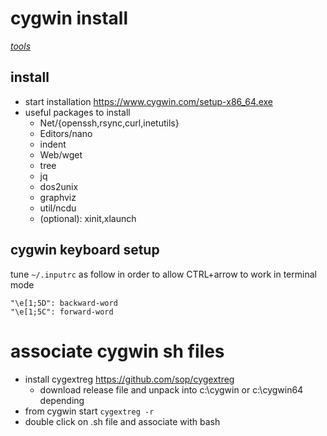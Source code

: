 # cygwin install

*[tools](../README.md#tools)*

## install

- start installation https://www.cygwin.com/setup-x86_64.exe
- useful packages to install
  - Net/{openssh,rsync,curl,inetutils}
  - Editors/nano
  - indent
  - Web/wget
  - tree
  - jq
  - dos2unix
  - graphviz
  - util/ncdu
  - (optional): xinit,xlaunch

## cygwin keyboard setup

tune `~/.inputrc` as follow in order to allow CTRL+arrow to work in terminal mode

```
"\e[1;5D": backward-word
"\e[1;5C": forward-word
```

# associate cygwin sh files

- install cygextreg https://github.com/sop/cygextreg
  - download release file and unpack into c:\cygwin or c:\cygwin64 depending
- from cygwin start `cygextreg -r`
- double click on .sh file and associate with bash

